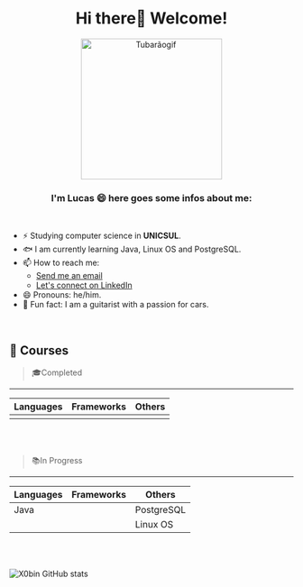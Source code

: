 <h1 align="center">
  Hi there👋 Welcome!
</h1>

<p align="center">
  <img src="https://media.tenor.com/KRGfoGCVjOUAAAAM/shark-dance.gif" alt="Tubarãogif" width="250">
</p>

<h3 align="center">
    I'm Lucas 😄 here goes some infos about me:
</h3>
<br>

- ⚡ Studying computer science in **UNICSUL**.
- 🐟 I am currently learning Java, Linux OS and PostgreSQL.
- 📫 How to reach me: 
    - [Send me an email](lu_alima@hotmail.com) 
    - [Let's connect on LinkedIn](https://www.linkedin.com/in/lucas-lima-352913296/)
- 😄 Pronouns: he/him.
- 🎸 Fun fact: I am a guitarist with a passion for cars.

<br>



## 🏫 Courses

> 🎓Completed
---
| Languages | Frameworks | Others |
| --------- | ---------- | ------ |
||||

<br><br>

> 📚In Progress
---
| Languages | Frameworks | Others |
| --------- | ---------- | ------ |
| Java || PostgreSQL |
||| Linux OS |

<br><br>

![X0bin GitHub stats](https://github-readme-stats.vercel.app/api?username=X0bin&show_icons=true&theme=tokyonight)